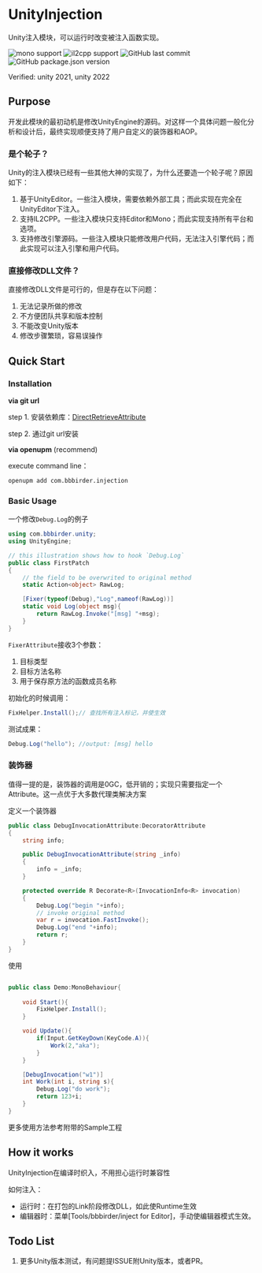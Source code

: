 # UnityInjection
Unity注入模块，可以运行时改变被注入函数实现。

![mono support](http://img.shields.io/badge/Mono-support-green)
![il2cpp support](http://img.shields.io/badge/IL2CPP-support-green)
![GitHub last commit](http://img.shields.io/github/last-commit/labbbirder/UnityInjection)
![GitHub package.json version](http://img.shields.io/github/package-json/v/labbbirder/UnityInjection)

Verified: unity 2021, unity 2022

## Purpose
开发此模块的最初动机是修改UnityEngine的源码。对这样一个具体问题一般化分析和设计后，最终实现顺便支持了用户自定义的装饰器和AOP。

### 是个轮子？
Unity的注入模块已经有一些其他大神的实现了，为什么还要造一个轮子呢？原因如下：
1. 基于UnityEditor。一些注入模块，需要依赖外部工具；而此实现在完全在UnityEditor下注入。
2. 支持IL2CPP。一些注入模块只支持Editor和Mono；而此实现支持所有平台和选项。
3. 支持修改引擎源码。一些注入模块只能修改用户代码，无法注入引擎代码；而此实现可以注入引擎和用户代码。


### 直接修改DLL文件？
直接修改DLL文件是可行的，但是存在以下问题：
1. 无法记录所做的修改
2. 不方便团队共享和版本控制
3. 不能改变Unity版本
4. 修改步骤繁琐，容易误操作

## Quick Start
### Installation
**via git url**

step 1. 安装依赖库：[DirectRetrieveAttribute](https://github.com/labbbirder/DirectRetrieveAttribute#安装)

step 2. 通过git url安装

**via openupm** (recommend)

execute command line：

```bash
openupm add com.bbbirder.injection
```
### Basic Usage
一个修改`Debug.Log`的例子
```csharp
using com.bbbirder.unity;
using UnityEngine;

// this illustration shows how to hook `Debug.Log`
public class FirstPatch
{
    // the field to be overwrited to original method
    static Action<object> RawLog;

    [Fixer(typeof(Debug),"Log",nameof(RawLog))]
    static void Log(object msg){
        return RawLog.Invoke("[msg] "+msg); 
    }
}

```
`FixerAttribute`接收3个参数：
  1. 目标类型
  2. 目标方法名称
  3. 用于保存原方法的函数成员名称

初始化的时候调用：
```csharp
FixHelper.Install();// 查找所有注入标记，并使生效
```
测试成果：
```csharp
Debug.Log("hello"); //output: [msg] hello
```
### 装饰器
值得一提的是，装饰器的调用是0GC，低开销的；实现只需要指定一个Attribute。这一点优于大多数代理类解决方案

定义一个装饰器
```csharp
public class DebugInvocationAttribute:DecoratorAttribute
{
    string info;

    public DebugInvocationAttribute(string _info)
    {
        info = _info;
    }

    protected override R Decorate<R>(InvocationInfo<R> invocation)
    {
        Debug.Log("begin "+info);
        // invoke original method
        var r = invocation.FastInvoke();
        Debug.Log("end "+info);
        return r;
    }
}

```

使用

```csharp

public class Demo:MonoBehaviour{
    
    void Start(){
        FixHelper.Install();
    }

    void Update(){
        if(Input.GetKeyDown(KeyCode.A)){
            Work(2,"aka");
        }
    }

    [DebugInvocation("w1")]
    int Work(int i, string s){
        Debug.Log("do work");
        return 123+i;
    }
}
```

更多使用方法参考附带的Sample工程

## How it works
UnityInjection在编译时织入，不用担心运行时兼容性

如何注入：

  * 运行时：在打包的Link阶段修改DLL，如此使Runtime生效
  * 编辑器时：菜单[Tools/bbbirder/inject for Editor]，手动使编辑器模式生效。

## Todo List
1. 更多Unity版本测试，有问题提ISSUE附Unity版本，或者PR。
